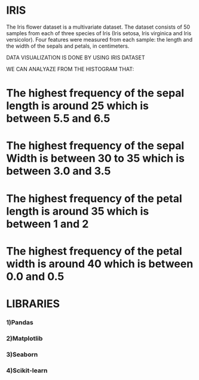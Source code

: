 # IRIS

The Iris flower dataset is a multivariate dataset.
The dataset consists of 50 samples from each of three species of Iris (Iris setosa, Iris virginica and Iris versicolor). 
Four features were measured from each sample: the length and the width of the sepals and petals, in centimeters.

DATA VISUALIZATION IS DONE BY USING IRIS DATASET

WE CAN ANALYAZE FROM THE HISTOGRAM THAT:
# The highest frequency of the sepal length is around 25 which is between 5.5 and 6.5
# The highest frequency of the sepal Width is between 30 to 35 which is between 3.0 and 3.5
# The highest frequency of the petal length is around 35 which is between 1 and 2
# The highest frequency of the petal width is around 40 which is between 0.0 and 0.5

# LIBRARIES
### 1)Pandas
### 2)Matplotlib
### 3)Seaborn
### 4)Scikit-learn
